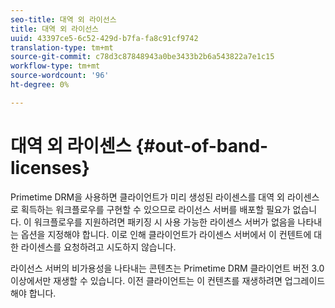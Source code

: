 ```yaml
---
seo-title: 대역 외 라이선스
title: 대역 외 라이선스
uuid: 43397ce5-6c52-429d-b7fa-fa8c91cf9742
translation-type: tm+mt
source-git-commit: c78d3c87848943a0be3433b2b6a543822a7e1c15
workflow-type: tm+mt
source-wordcount: '96'
ht-degree: 0%

---
```



# 대역 외 라이센스 {#out-of-band-licenses}

Primetime DRM을 사용하면 클라이언트가 미리 생성된 라이센스를 대역 외 라이센스로 획득하는 워크플로우를 구현할 수 있으므로 라이선스 서버를 배포할 필요가 없습니다. 이 워크플로우를 지원하려면 패키징 시 사용 가능한 라이센스 서버가 없음을 나타내는 옵션을 지정해야 합니다. 이로 인해 클라이언트가 라이센스 서버에서 이 컨텐트에 대한 라이센스를 요청하려고 시도하지 않습니다.

라이선스 서버의 비가용성을 나타내는 콘텐츠는 Primetime DRM 클라이언트 버전 3.0 이상에서만 재생할 수 있습니다. 이전 클라이언트는 이 컨텐츠를 재생하려면 업그레이드해야 합니다.
